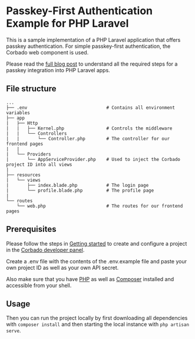 # Passkey-First Authentication Example for PHP Laravel

This is a sample implementation of a PHP Laravel application that offers passkey authentication. For simple passkey-first authentication, the Corbado web component is used.

Please read the [full blog post](https://www.corbado.com/blog/passkeys-php-laravel) to understand all the required steps for a passkey integration into PHP Laravel apps.

## File structure

```
...
├── .env                              # Contains all environment variables
├── app
|   ├── Http                        
|   |   ├── Kernel.php                # Controls the middleware
|   |   └── Controllers
|   |       └── Controller.php        # The controller for our frontend pages
|   |
|   └── Providers  
|       └── AppServiceProvider.php    # Used to inject the Corbado project ID into all views
|
├── resources
|   └── views
|       ├── index.blade.php           # The login page
|       └── profile.blade.php         # The profile page
|
└── routes
    └── web.php                       # The routes for our frontend pages
```

## Prerequisites

Please follow the steps in [Getting started](https://docs.corbado.com/overview/getting-started) to create and configure
a project in the [Corbado developer panel](https://app.corbado.com/signin#register).

Create a .env file with the contents of the .env.example file and paste your own project ID as well as your own API secret.

Also make sure that you have [PHP](https://php.net) as well as [Composer](https://getcomposer.org/) installed and accessible from your shell.

## Usage

Then you can run the project locally by first downloading all dependencies with `composer install` and then starting the local instance with `php artisan serve`.
